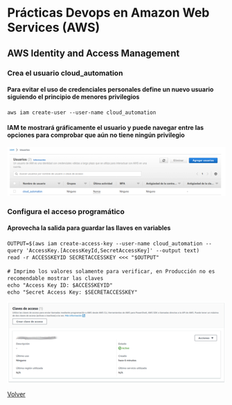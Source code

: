# Prácticas Devops en Amazon Web Services (AWS)
## AWS Identity and Access Management


### Crea el usuario cloud_automation
#### Para evitar el uso de credenciales personales define un nuevo usuario siguiendo el principio de menores privilegios
```shell
aws iam create-user --user-name cloud_automation
```

#### IAM te mostrará gráficamente el usuario y puede navegar entre las opciones para comprobar que aún no tiene ningún privilegio

<div align="center">
  <img src="imagenes/usuario_cloud_automation.png" alt="Usuario cloud_automation">
</div>

### Configura el acceso programático
#### Aprovecha la salida para guardar las llaves en variables
```shell
OUTPUT=$(aws iam create-access-key --user-name cloud_automation --query 'AccessKey.[AccessKeyId,SecretAccessKey]' --output text)
read -r ACCESSKEYID SECRETACCESSKEY <<< "$OUTPUT"

# Imprimo los valores solamente para verificar, en Producción no es recomendable mostrar las claves
echo "Access Key ID: $ACCESSKEYID"
echo "Secret Access Key: $SECRETACCESSKEY"
```

<div align="center">
  <img src="imagenes/llaves-cloud_automation.png" alt="Llaves usuario cloud_automation">
</div>


[Volver](indice.md)